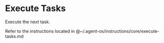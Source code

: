 # Execute Tasks

Execute the next task.

Refer to the instructions located in @~/.agent-os/instructions/core/execute-tasks.md
